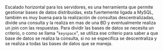 Escalado horizontal para los servidores, es una herramienta que permite gestionar bases de datos distribuidas, esta fuertemente ligada a MySQL, también es muy buena para la realización de consultas descentralizadas, divide una consulta y la realiza en mas de una BD y eventualmente realiza un join con las respuestas.
Para dividir las bases de datos se necesita un criterio, o como se llama "`keyspace`", se utiliza ese criterio para saber a que base de datos se realiza la consulta, si no se especifica se descentraliza y se realiza a todas las bases de datos que se maneja.